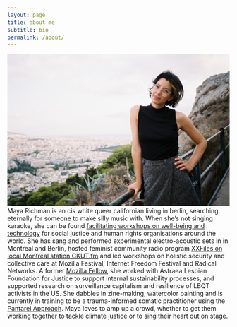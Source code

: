 ```yaml
---
layout: page
title: about me
subtitle: bio
permalink: /about/
---
```

![profile photo](/assets/img/profile-photo.jpeg)
Maya Richman is an cis white queer californian living in berlin, searching eternally for someone
to make silly music with. When she’s not singing karaoke, she can be found [facilitating
workshops on well-being and technology](/about) for social justice and human rights organisations around
the world. She has sang and performed experimental electro-acoustic sets in in Montreal and
Berlin, hosted feminist community radio program [XXFiles on local Montreal station CKUT.fm](https://old.studioxx.org/en/xxfiles/xxfiles/atelier-nonstrument-mode-emploi) and
led workshops on holistic security and collective care at Mozilla Festival, Internet
Freedom Festival and Radical Networks. A former [Mozilla Fellow](https://blog.mozilla.org/blog/2018/08/21/mozilla-announces-25-new-fellows-in-openness-science-and-tech-policy/), she worked
with Astraea Lesbian Foundation for Justice to support internal sustainability processes, and
supported research on surveillance capitalism and resilience of LBQT activists in the US. She
dabbles in zine-making, watercolor painting and is currently in training to be a trauma-informed somatic practitioner using the [Pantarei Approach](https://pantareiapproach.com/). Maya loves to amp up a crowd,
whether to get them working together to tackle climate justice or to sing their heart out on
stage.

